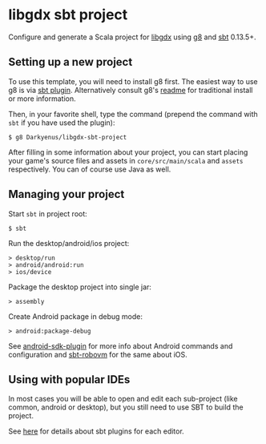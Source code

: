 # libgdx sbt project

Configure and generate a Scala project for [libgdx](http://libgdx.badlogicgames.com/) using [g8](http://github.com/n8han/giter8) and [sbt](http://www.scala-sbt.org/) 0.13.5+.

## Setting up a new project

To use this template, you will need to install g8 first.
The easiest way to use g8 is via [sbt plugin](https://github.com/Darkyenus/g8SuperPlugin).
Alternatively consult g8's [readme](http://github.com/n8han/giter8#readme) for traditional install or more information.

Then, in your favorite shell, type the command (prepend the command with `sbt` if you have used the plugin):

    $ g8 Darkyenus/libgdx-sbt-project

After filling in some information about your project, you can start placing your game's source files and assets in `core/src/main/scala` and `assets` respectively.
You can of course use Java as well.

## Managing your project

Start `sbt` in project root:

    $ sbt

Run the desktop/android/ios project:

    > desktop/run
    > android/android:run
    > ios/device

Package the desktop project into single jar:

    > assembly

Create Android package in debug mode:
  
    > android:package-debug

See [android-sdk-plugin](https://github.com/pfn/android-sdk-plugin) for more info about Android commands and configuration
and [sbt-robovm](https://github.com/roboscala/sbt-robovm) for the same about iOS.

## Using with popular IDEs

In most cases you will be able to open and edit each sub-project (like common, android or desktop), but you still need to use SBT to build the project.

See [here](https://github.com/ajhager/libgdx-sbt-project.g8/wiki/IDE-Plugins) for details about sbt plugins for each editor.
